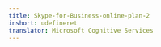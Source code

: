 ```yaml
---
title: Skype-for-Business-online-plan-2
inshort: udefineret
translator: Microsoft Cognitive Services
---
```




